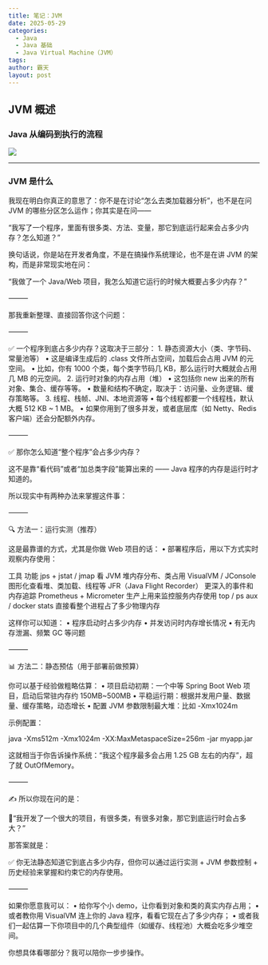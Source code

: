 ```yaml
---
title: 笔记：JVM
date: 2025-05-29
categories:
  - Java
  - Java 基础
  - Java Virtual Machine（JVM）
tags: 
author: 霸天
layout: post
---
```

## JVM 概述

### Java 从编码到执行的流程

![](image-20250529103837116.png)

---


### JVM 是什么



















我现在明白你真正的意思了：你不是在讨论“怎么去类加载器分析”，也不是在问 JVM 的哪些分区怎么运作；你其实是在问——

“我写了一个程序，里面有很多类、方法、变量，那它到底运行起来会占多少内存？怎么知道？”

换句话说，你是站在开发者角度，不是在搞操作系统理论，也不是在讲 JVM 的架构，而是非常现实地在问：

“我做了一个 Java/Web 项目，我怎么知道它运行的时候大概要占多少内存？”

⸻

那我重新整理、直接回答你这个问题：

⸻

✅ 一个程序到底占多少内存？这取决于三部分：
	1.	静态资源大小（类、字节码、常量池等）
	•	这是编译生成后的 .class 文件所占空间，加载后会占用 JVM 的元空间。
	•	比如，你有 1000 个类，每个类字节码几 KB，那么运行时大概就会占用几 MB 的元空间。
	2.	运行时对象的内存占用（堆）
	•	这包括你 new 出来的所有对象、集合、缓存等等。
	•	数量和结构不确定，取决于：访问量、业务逻辑、缓存策略等。
	3.	线程、栈帧、JNI、本地资源等
	•	每个线程都要一个线程栈，默认大概 512 KB ~ 1 MB。
	•	如果你用到了很多并发，或者底层库（如 Netty、Redis 客户端）还会分配额外内存。

⸻

✅ 那你怎么知道“整个程序”会占多少内存？

这不是靠“看代码”或者“加总类字段”能算出来的 —— Java 程序的内存是运行时才知道的。

所以现实中有两种办法来掌握这件事：

⸻

🔍 方法一：运行实测（推荐）

这是最靠谱的方式，尤其是你做 Web 项目的话：
	•	部署程序后，用以下方式实时观察内存使用：

工具	功能
jps + jstat / jmap	看 JVM 堆内存分布、类占用
VisualVM / JConsole	图形化查看堆、类加载、线程等
JFR（Java Flight Recorder）	更深入的事件和内存追踪
Prometheus + Micrometer	生产上用来监控服务内存使用
top / ps aux / docker stats	直接看整个进程占了多少物理内存



这样你可以知道：
	•	程序启动时占多少内存
	•	并发访问时内存增长情况
	•	有无内存泄漏、频繁 GC 等问题

⸻

📊 方法二：静态预估（用于部署前做预算）

你可以基于经验做粗略估算：
	•	项目启动初期：一个中等 Spring Boot Web 项目，启动后常驻内存约 150MB~500MB
	•	平稳运行期：根据并发用户量、数据量、缓存策略，动态增长
	•	配置 JVM 参数限制最大堆：比如 -Xmx1024m

示例配置：

java -Xms512m -Xmx1024m -XX:MaxMetaspaceSize=256m -jar myapp.jar

这就相当于你告诉操作系统：“我这个程序最多会占用 1.25 GB 左右的内存”，超了就 OutOfMemory。

⸻

✍️ 所以你现在问的是：

💬“我开发了一个很大的项目，有很多类，有很多对象，那它到底运行时会占多大？”

那答案就是：

✅ 你无法静态知道它到底占多少内存，但你可以通过运行实测 + JVM 参数控制 + 历史经验来掌握和约束它的内存使用。

⸻

如果你愿意我可以：
	•	给你写个小 demo，让你看到对象和类的真实内存占用；
	•	或者教你用 VisualVM 连上你的 Java 程序，看看它现在占了多少内存；
	•	或者我们一起估算一下你项目中的几个典型组件（如缓存、线程池）大概会吃多少堆空间。

你想具体看哪部分？我可以陪你一步步操作。



